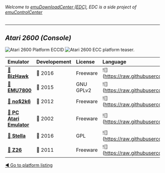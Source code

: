 ###### Welcome to [emuDownloadCenter (EDC)](https://github.com/PhoenixInteractiveNL/emuDownloadCenter/wiki/), EDC is a side project of [emuControlCenter](https://github.com/PhoenixInteractiveNL/emuControlCenter/wiki/)
***
## _Atari 2600 (Console)_
![](https://raw.githubusercontent.com/wiki/PhoenixInteractiveNL/emuDownloadCenter/images_platform/ecc_a2600_cell.png "Atari 2600 Platform ECCID")
![](https://raw.githubusercontent.com/wiki/PhoenixInteractiveNL/emuDownloadCenter/images_platform/ecc_a2600_teaser.png "Atari 2600 ECC platform teaser.")

| Emulator | Developement | License | Language |
|:---------|:-------------|:--------|:---------|
| [:file_folder: **BizHawk**](https://github.com/PhoenixInteractiveNL/emuDownloadCenter/wiki/Emulator-bizhawk#menu) | :large_blue_circle: 2016 | Freeware | ![](https://raw.githubusercontent.com/wiki/PhoenixInteractiveNL/emuDownloadCenter/images_flags/icon_flag_EN_24.png |
| [:file_folder: **EMU7800**](https://github.com/PhoenixInteractiveNL/emuDownloadCenter/wiki/Emulator-emu7800#menu) | :large_blue_circle: 2015 | GNU GPLv2 | ![](https://raw.githubusercontent.com/wiki/PhoenixInteractiveNL/emuDownloadCenter/images_flags/icon_flag_EN_24.png |
| [:file_folder: **no$2k6**](https://github.com/PhoenixInteractiveNL/emuDownloadCenter/wiki/Emulator-no2k6#menu) | :red_circle: 2012 | Freeware | ![](https://raw.githubusercontent.com/wiki/PhoenixInteractiveNL/emuDownloadCenter/images_flags/icon_flag_EN_24.png |
| [:file_folder: **PC Atari Emulator**](https://github.com/PhoenixInteractiveNL/emuDownloadCenter/wiki/Emulator-pcae#menu) | :red_circle: 2002 | Freeware | ![](https://raw.githubusercontent.com/wiki/PhoenixInteractiveNL/emuDownloadCenter/images_flags/icon_flag_EN_24.png |
| [:file_folder: **Stella**](https://github.com/PhoenixInteractiveNL/emuDownloadCenter/wiki/Emulator-stella#menu) | :large_blue_circle: 2016 | GPL | ![](https://raw.githubusercontent.com/wiki/PhoenixInteractiveNL/emuDownloadCenter/images_flags/icon_flag_EN_24.png |
| [:file_folder: **Z26**](https://github.com/PhoenixInteractiveNL/emuDownloadCenter/wiki/Emulator-z26#menu) | :red_circle: 2011 | Freeware | ![](https://raw.githubusercontent.com/wiki/PhoenixInteractiveNL/emuDownloadCenter/images_flags/icon_flag_EN_24.png |

[:arrow_backward: Go to platform listing](https://github.com/PhoenixInteractiveNL/emuDownloadCenter/wiki/EDC-Platform-List)
